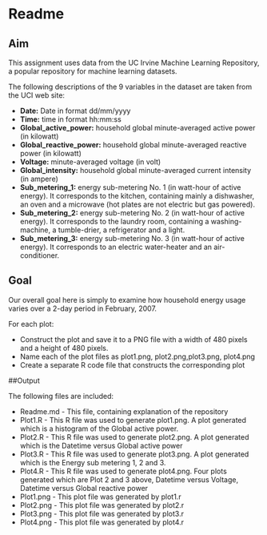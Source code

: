 # Readme

## Aim
This assignment uses data from the UC Irvine Machine Learning Repository, a popular repository for machine learning datasets. 

The following descriptions of the 9 variables in the dataset are taken from the UCI web site:

* **Date:** Date in format dd/mm/yyyy
* **Time:** time in format hh:mm:ss
* **Global_active_power:** household global minute-averaged active power (in kilowatt)
* **Global_reactive_power:** household global minute-averaged reactive power (in kilowatt)
* **Voltage:** minute-averaged voltage (in volt)
* **Global_intensity:** household global minute-averaged current intensity (in ampere)
* **Sub_metering_1:** energy sub-metering No. 1 (in watt-hour of active energy). It corresponds to the kitchen, containing mainly a dishwasher, an oven and a microwave (hot plates are not electric but gas powered).
* **Sub_metering_2:** energy sub-metering No. 2 (in watt-hour of active energy). It corresponds to the laundry room, containing a washing-machine, a tumble-drier, a refrigerator and a light.
* **Sub_metering_3:** energy sub-metering No. 3 (in watt-hour of active energy). It corresponds to an electric water-heater and an air-conditioner.

## Goal
Our overall goal here is simply to examine how household energy usage varies over a 2-day period in February, 2007. 

For each plot:
* Construct the plot and save it to a PNG file with a width of 480 pixels and a height of 480 pixels.
* Name each of the plot files as plot1.png, plot2.png,plot3.png, plot4.png
* Create a separate R code file that constructs the corresponding plot

##Output

The following files are included:
* Readme.md - This file, containing explanation of the repository
* Plot1.R - This R file was used to generate plot1.png. A plot generated which is a histogram of the Global active power.
* Plot2.R - This R file was used to generate plot2.png. A plot generated which is the Datetime versus Global active power
* Plot3.R - This R file was used to generate plot3.png. A plot generated which is the Energy sub metering 1, 2 and 3.
* Plot4.R - This R file was used to generate plot4.png. Four plots generated which are Plot 2 and 3 above, Datetime versus Voltage, Datetime versus Global reactive power 
* Plot1.png - This plot file was generated by plot1.r
* Plot2.png - This plot file was generated by plot2.r
* Plot3.png - This plot file was generated by plot3.r
* Plot4.png - This plot file was generated by plot4.r